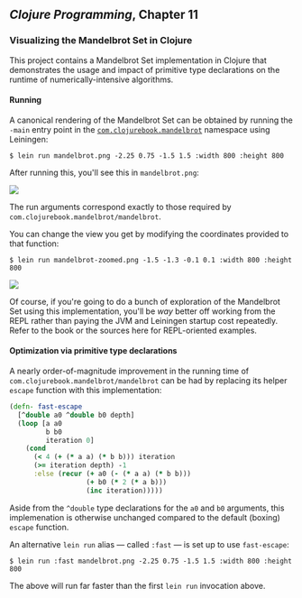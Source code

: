## _Clojure Programming_, Chapter 11

### Visualizing the Mandelbrot Set in Clojure

This project contains a Mandelbrot Set implementation in Clojure that
demonstrates the usage and impact of primitive type declarations on the
runtime of numerically-intensive algorithms.

#### Running

A canonical rendering of the Mandelbrot Set can be obtained by running
the `-main` entry point in the
[`com.clojurebook.mandelbrot`](src/com/clojurebook/mandelbrot.clj)
namespace using Leiningen:

```
$ lein run mandelbrot.png -2.25 0.75 -1.5 1.5 :width 800 :height 800 
```

After running this, you'll see this in `mandelbrot.png`:

![](https://github.com/clojurebook/ClojureProgramming/raw/master/ch11-mandelbrot/mandelbrot.png)

The run arguments correspond exactly to those required by
`com.clojurebook.mandelbrot/mandelbrot`.

You can change the view you get by modifying the coordinates provided to
that function:

```
$ lein run mandelbrot-zoomed.png -1.5 -1.3 -0.1 0.1 :width 800 :height 800
```

![](https://github.com/clojurebook/ClojureProgramming/raw/master/ch11-mandelbrot/mandelbrot-zoomed.png)

Of course, if you're going to do a bunch of exploration of the
Mandelbrot Set using this implementation, you'll be _way_ better off
working from the REPL rather than paying the JVM and Leiningen startup
cost repeatedly.  Refer to the book or the sources here for
REPL-oriented examples.

#### Optimization via primitive type declarations
A nearly order-of-magnitude improvement in the running time of
`com.clojurebook.mandelbrot/mandelbrot` can be had by replacing its
helper `escape` function with this implementation:

```clojure
(defn- fast-escape
  [^double a0 ^double b0 depth]
  (loop [a a0
         b b0
         iteration 0]
    (cond
      (< 4 (+ (* a a) (* b b))) iteration
      (>= iteration depth) -1
      :else (recur (+ a0 (- (* a a) (* b b)))
                   (+ b0 (* 2 (* a b)))
                   (inc iteration)))))
```

Aside from the `^double` type declarations for the `a0` and `b0`
arguments, this implemenation is otherwise unchanged compared to the
default (boxing) `escape` function.

An alternative `lein run` alias — called `:fast` — is set up to use `fast-escape`:

```
$ lein run :fast mandelbrot.png -2.25 0.75 -1.5 1.5 :width 800 :height 800 
```

The above will run far faster than the first `lein run` invocation
above.

